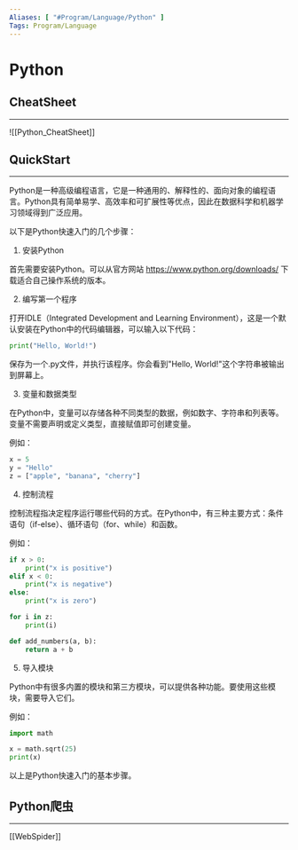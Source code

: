 ```yaml
---
Aliases: [ "#Program/Language/Python" ]
Tags: Program/Language
---
```

# Python

## CheatSheet 
---
 ![[Python_CheatSheet]]

## QuickStart
---

Python是一种高级编程语言，它是一种通用的、解释性的、面向对象的编程语言。Python具有简单易学、高效率和可扩展性等优点，因此在数据科学和机器学习领域得到广泛应用。

以下是Python快速入门的几个步骤：

1. 安装Python

首先需要安装Python。可以从官方网站 https://www.python.org/downloads/ 下载适合自己操作系统的版本。

2. 编写第一个程序

打开IDLE（Integrated Development and Learning Environment），这是一个默认安装在Python中的代码编辑器，可以输入以下代码：

```python
print("Hello, World!")
```

保存为一个.py文件，并执行该程序。你会看到"Hello, World!"这个字符串被输出到屏幕上。

3. 变量和数据类型

在Python中，变量可以存储各种不同类型的数据，例如数字、字符串和列表等。变量不需要声明或定义类型，直接赋值即可创建变量。

例如：

```python
x = 5
y = "Hello"
z = ["apple", "banana", "cherry"]
```

4. 控制流程

控制流程指决定程序运行哪些代码的方式。在Python中，有三种主要方式：条件语句（if-else）、循环语句（for、while）和函数。

例如：

```python
if x > 0:
    print("x is positive")
elif x < 0:
    print("x is negative")
else:
    print("x is zero")

for i in z:
    print(i)

def add_numbers(a, b):
    return a + b
```

5. 导入模块

Python中有很多内置的模块和第三方模块，可以提供各种功能。要使用这些模块，需要导入它们。

例如：

```python
import math

x = math.sqrt(25)
print(x)
```

以上是Python快速入门的基本步骤。

## Python爬虫
---
[[WebSpider]]
